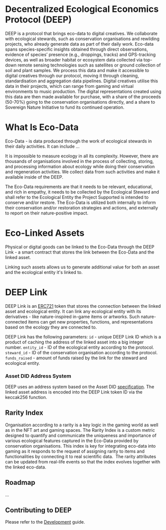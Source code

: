 # Decentralized Ecological Economics Protocol (DEEP)

DEEP is a protocol that brings eco-data to digital creatives. We collaborate with ecological stewards, such as conservation organisations and rewilding projects, who already generate data as part of their daily work. Eco-data spans species-specific insights obtained through direct observations, evidence of species’ presence (e.g., droppings, tracks) and GPS-tracking devices, as well as broader habitat or ecosystem data collected via top-down remote sensing technologies such as satellites or ground collection of soil and plant samples. We process this data and make it accessible to digital creatives through our protocol, moving it through cleaning, standardisation and aggregation data pipelines. Digital creatives utilise this data in their projects, which can range from gaming and virtual environments to music production. The digital representations created using this data are then made available for purchase, with a share of the proceeds (50-70%) going to the conservation organisations directly, and a share to Sovereign Nature Initiative to fund its continued operation.

# What Is Eco-Data

Eco-Data - is data produced through the work of ecological stewards in their daily activities. It can include ...

It is impossible to measure ecology in all its complexity. However, there are thousands of organisations involved in the process of collecting, storing, and processing information about ecology while doing their conservation and regeneration activities. We collect data from such activities and make it available inside of the DEEP.

The Eco-Data requirements are that it needs to be relevant, educational, and rich in empathy, it needs to be collected by the Ecological Steward and shall refer to the Ecological Entity the Project Supported is intended to conserve and/or restore. The Eco-Data is utilized both internally to inform their conservation and/or restoration strategies and actions, and externally to report on their nature-positive impact.

# Eco-Linked Assets

Physical or digital goods can be linked to the Eco-Data through the DEEP Link - a smart contract that stores the link between the Eco-Data and the linked asset.

Linking such assets allows us to generate additional value for both an asset and the ecological entity it's linked to.

# DEEP Link

DEEP Link is an [ERC721](https://ethereum.org/en/developers/docs/standards/tokens/erc-721/) token that stores the connection between the linked asset and ecological entity. It can link any ecological entity with its derivatives - like nature-inspired in-game items or artworks. Such nature-connected items can get new properties, functions, and representations based on the ecology they are connected to.

DEEP Link has the following parameters:
`id` - unique DEEP Link ID which is a product of caching the address of the linked asset into a big integer number.
`entity_id` - ID of the ecological entity according to the protocol.
`steward_id` - ID of the conservation organisation according to the protocol.
`funds_raised` - amount of funds raised by the link for the steward and ecological entity.

### Asset DID Address System

DEEP uses an address system based on the Asset DID [specification](https://github.com/KILTprotocol/spec-asset-did). The linked asset address is encoded into the DEEP Link token ID via the keccak256 function.

## Rarity Index

Organisation according to a rarity is a key logic in the gaming world as well as in the NFT art and gaming spaces. The Rarity Index is a custom metric designed to quantify and communicate the uniqueness and importance of various ecological features captured in the Eco-Data provided by conservation organisations. This index is key for integrating eco-data into gaming as it responds to the request of assigning rarity to items and functionalities by connecting it to real scientific data.  The rarity attributes can be updated from real-life events so that the index evolves together with the linked eco-data.

## Roadmap

...

## Contributing to DEEP

Please refer to the [Development](development.md) guide.
